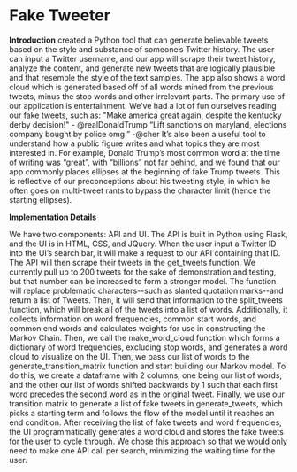 # Fake Tweeter

**Introduction**
created a Python tool that can generate believable tweets based on the style and substance of someone’s Twitter history. The user can input a Twitter username, and our app will scrape their tweet history, analyze the content, and generate new tweets that are logically plausible and that resemble the style of the text samples. The app also shows a word cloud which is generated based off of all words mined from the previous tweets, minus the stop words and other irrelevant parts. The primary use of our application is entertainment. We’ve had a lot of fun ourselves reading our fake tweets, such as:
"Make america great again, despite the kentucky derby decision!" - @realDonaldTrump
“Lift sanctions on maryland, elections company bought by police omg.” -@cher
It’s also been a useful tool to understand how a public figure writes and what topics they are most interested in. For example, Donald Trump’s most common word at the time of writing was “great”, with “billions” not far behind, and we found that our app commonly places ellipses at the beginning of fake Trump tweets. This is reflective of our preconceptions about his tweeting style, in which he often goes on multi-tweet rants to bypass the character limit (hence the starting ellipses). 

**Implementation Details**

We have two components: API and UI. The API is built in Python using Flask, and the UI is in HTML, CSS, and JQuery.  When the user input a Twitter ID into the UI’s search bar, it will make a request to our API containing that ID. The API  will then scrape their tweets in the get_tweets function. We currently pull up to 200 tweets for the sake of demonstration and testing, but that number can be increased to form a stronger model. The function will replace problematic characters--such as slanted quotation marks--and return a list of Tweets. Then, it will send that information to the split_tweets function, which will break all of the tweets into a list of words. Additionally, it collects information on word frequencies, common start words, and common end words and calculates weights for use in constructing the Markov Chain. Then, we call the make_word_cloud function which forms a dictionary of word frequencies, excluding stop words, and generates a word cloud to visualize on the UI. Then, we pass our list of words to the generate_transition_matrix function and start building our Markov model. To do this, we create a dataframe with 2 columns, one being our list of words, and the other our list of words shifted backwards by 1 such that each first word precedes the second word as in the original tweet. Finally, we use our transition matrix to generate a list of fake tweets in generate_tweets, which picks a starting term and follows the flow of the model until it reaches an end condition. After receiving the list of fake tweets and word frequencies, the UI programmatically generates a word cloud and stores the fake tweets for the user to cycle through. We chose this approach so that we would only need to make one API call per search, minimizing the waiting time for the user. 
